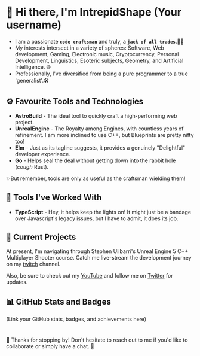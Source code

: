 # 👋 Hi there, I'm IntrepidShape (Your username)

* I am a passionate **`code craftsman`** and truly, a **`jack of all trades`**.👨‍💻
* My interests intersect in a variety of spheres: Software, Web development, Gaming, Electronic music, Cryptocurrency, Personal Development, Linguistics, Esoteric subjects, Geometry, and Artificial Intelligence. 🌐
* Professionally, I've diversified from being a pure programmer to a true 'generalist'.🛠
 

## ⚙ Favourite Tools and Technologies 

* **AstroBuild** - The ideal tool to quickly craft a high-performing web project. 
* **UnrealEngine** - The Royalty among Engines, with countless years of refinement. I am more inclined to use C++, but Blueprints are pretty nifty too!
* **Elm** - Just as its tagline suggests, it provides a genuinely "Delightful" developer experience.
* **Go** - Helps seal the deal without getting down into the rabbit hole (*cough* Rust). 

✨But remember, tools are only as useful as the craftsman wielding them!

## 🔧 Tools I've Worked With 

* **TypeScript** - Hey, it helps keep the lights on! It might just be a bandage over Javascript's legacy issues, but I have to admit, it does its job. 

## 🚀 Current Projects 

At present, I'm navigating through Stephen Ulibarri's Unreal Engine 5 C++ Multiplayer Shooter course. Catch me live-stream the development journey on my [twitch](https://www.twitch.tv/hadrianfocus) channel. 

Also, be sure to check out my [YouTube](https://youtube.com/@HadrianBuilds) and follow me on [Twitter](https://twitter.com/intrepidshape) for updates.

## 📊 GitHub Stats and Badges
(Link your GitHub stats, badges, and achievements here)

#
🙏 Thanks for stopping by!
Don't hesitate to reach out to me if you'd like to collaborate or simply have a chat. 🍻
